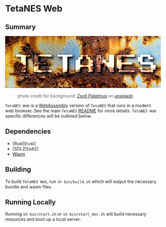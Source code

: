 # TetaNES Web

## Summary

<p align="center">
  <img src="../static/tetanes.png" width="800">
</p>

> photo credit for background: [Zsolt Palatinus](https://unsplash.com/@sunitalap) on [unsplash](https://unsplash.com/photos/pEK3AbP8wa4)

`TetaNES Web` is a [WebAssembly][wasm] version of `TetaNES` that runs in
a modern web browser. See the main `TetaNES` [README][readme] for more details.
`TetaNES Web` specific differences will be outlined below.

## Dependencies

* [Rust][rust]
* [SDL2][sdl2]
* [Wasm][wasm]

## Building

To build `TetaNES Web`, run `sh bin/build.sh` which will output the necessary
bundle and wasm files.

## Running Locally

Running `sh bin/start.sh` or `sh bin/start_dev.sh` will build necessary
resources and boot up a local server.

[wasm]: https://webassembly.org/
[readme]: https://github.com/lukexor/tetanes#readme
